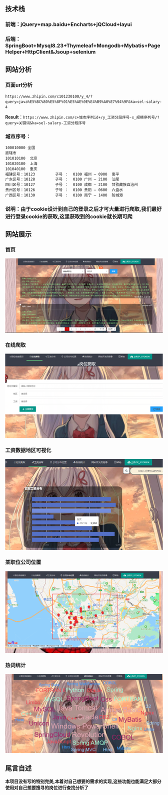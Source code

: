 

## 技术栈

### 前端：jQuery+map.baidu+Encharts+jQCloud+layui

### 后端：SpringBoot+Mysql8.23+Thymeleaf+Mongodb+Mybatis+PageHelper+HttpClient&Jsoup+selenium

## 网站分析

### **页面url分析**

`https://www.zhipin.com/c101230100/y_4/?query=java%E5%BC%80%E5%8F%91%E5%AE%9E%E4%B9%A0%E7%94%9F&ka=sel-salary-4`

**Result**：`https://www.zhipin.com/c+城市序列id+/y_工资分段序号-s_规模序列号/?query=关键词&ka=sel-salary-工资分段序号`

### **城市序号：**

```txt
100010000 全国
直辖市
101010100  北京
101020100  上海
101040100  重庆
福建区号：10123         子号 ：  0100 福州 — 0900  南平 
广东区号：10128         子号 ：  0100 广州 — 2100  汕尾               
四川区号：10127         子号 ：  0100 成都 — 2100  甘孜藏族自治州  
贵州区号：10126         子号 ：  0100 贵阳 — 0600  六盘水
广西区号：10130         子号 ：  0100 南宁 — 1400  防城港    
```

### 说明：由于cookie设计到自己的登录之后才可大量进行爬取,我们最好进行登录cookie的获取,这里获取到的cookie就长期可爬

## 网站展示

### **首页**

![image-20210221173622561](.\img\index.png)

### **在线爬取**

![image-20210221173731888](.\img\online.png)

### **工资数据地区可视化**

![image-20210221173803600](.\img\see.png)

### 某职位公司位置

![image-20210221173950980](.\img\position.png)

### 热词统计

![image-20210221174015635](.\img\hot.png)

## 尾言自述

**本项目没有写的特别完美,本着对自己想要的需求的实现,这些功能也能满足大部分使用对自己想要搜寻的岗位进行查找分析了**
